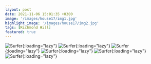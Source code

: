 ```yaml
---
layout: post
date: 2021-11-06 15:01:35 +0300
image: '/images/house17/img1.jpg'
highlight_image: '/images/house17/img2.jpg'
tags: [Richmond Hill]
featured: true
---
```


![Surfer]({{site.baseurl}}/images/house17/img3.jpg){:loading="lazy"}
![Surfer]({{site.baseurl}}/images/house17/img4.jpg){:loading="lazy"}
![Surfer]({{site.baseurl}}/images/house17/img5.jpg){:loading="lazy"}
![Surfer]({{site.baseurl}}/images/house17/img6.jpg){:loading="lazy"}
![Surfer]({{site.baseurl}}/images/house17/img7.jpg){:loading="lazy"}
![Surfer]({{site.baseurl}}/images/house17/img8.jpg){:loading="lazy"} 